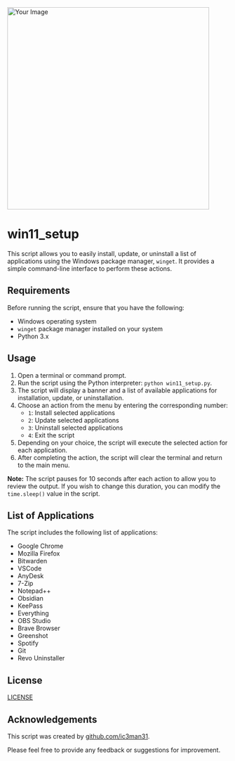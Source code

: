<img src="https://i.imgur.com/rW6jGNr.png" alt="Your Image" style="height: 460px;">


# win11_setup

This script allows you to easily install, update, or uninstall a list of applications using the Windows package manager, `winget`. 
It provides a simple command-line interface to perform these actions.

## Requirements

Before running the script, ensure that you have the following:

- Windows operating system
- `winget` package manager installed on your system
- Python 3.x

## Usage

1. Open a terminal or command prompt.
2. Run the script using the Python interpreter: `python win11_setup.py`.
3. The script will display a banner and a list of available applications for installation, update, or uninstallation.
4. Choose an action from the menu by entering the corresponding number:
   - `1`: Install selected applications
   - `2`: Update selected applications
   - `3`: Uninstall selected applications
   - `4`: Exit the script
5. Depending on your choice, the script will execute the selected action for each application.
6. After completing the action, the script will clear the terminal and return to the main menu.

**Note:** The script pauses for 10 seconds after each action to allow you to review the output. If you wish to change this duration, you can modify the `time.sleep()` value in the script.

## List of Applications

The script includes the following list of applications:

- Google Chrome
- Mozilla Firefox
- Bitwarden
- VSCode
- AnyDesk
- 7-Zip
- Notepad++
- Obsidian
- KeePass
- Everything
- OBS Studio
- Brave Browser
- Greenshot
- Spotify
- Git
- Revo Uninstaller

## License

[LICENSE](LICENSE)


## Acknowledgements

This script was created by [github.com/ic3man31](https://github.com/ic3man31).

Please feel free to provide any feedback or suggestions for improvement.
